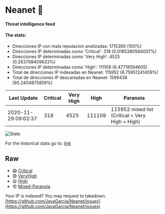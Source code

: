 # Neanet :hocho:
#### Threat intelligence feed
#### The stats:

- Direcciones IP con mala reputacion analizadas: 1715390 (100%)
- Direcciones IP determinadas como 'Critical':  318 (0.0185380584007%)
- Direcciones IP determinadas como 'Very High':  4525 (0.263788409633%)
- Direcciones IP determinadas como 'High':  111109 (6.47718594605)
- Total de direcciones IP indexadas en Neanet:  115952 (6.75951241409%)
- Total de direcciones IP descartadas en Neanet:  1599438 (93.2404875859%)

| Last Update | Critical | Very High | High | Paranoia |
| --- | --- | --- | --- | --- |
| 2020-11-29 09:02:37 | 318 | 4525 | 111109 | 115952 mixed list (Critical + Very High + High)|

![Stats](https://docs.google.com/spreadsheets/d/e/2PACX-1vSnaNMIXVabIpDJjufMlzH7poXnshF3mgd8Is1g9ytUEzVsP5my4Trn8f-xkoLLQ38xpL3HtmUexLo6/pubchart?oid=501124687&format=image)

For the historical stats go to: [link](/stats.csv)
## Raw
- :scream: [Critical](https://raw.githubusercontent.com/JavaGarcia/Neanet/master/blacklists/neanet_critical.txt)
- :fearful: [VeryHigh](https://raw.githubusercontent.com/JavaGarcia/Neanet/master/blacklists/neanet_veryHigh.txtt)
- :frowning: [High](https://raw.githubusercontent.com/JavaGarcia/Neanet/master/blacklists/neanet_high.txt)
- :dizzy_face: [Mixed-Paranoia](https://raw.githubusercontent.com/JavaGarcia/Neanet/master/blacklists/neanet_all.txt)


Your IP is indexed? You may request to takedown. [https://github.com/JavaGarcia/Neanet/issues](https://github.com/JavaGarcia/Neanet/issues)
























































































































































































































































































































































































































































































































































































































































































































































































































































































































































































































































































































































































































































































































































































































































































































































































































































































































































































































































































































































































































































































































































































































































































































































































































































































































































































